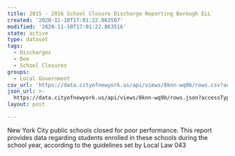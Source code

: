 ```yaml
---
title: 2015 - 2016 School Closure Discharge Reporting Borough ELL
created: '2020-11-10T17:01:22.863507'
modified: '2020-11-10T17:01:22.863516'
state: active
type: dataset
tags:
  - Discharges
  - Doe
  - School Closures
groups:
  - Local Government
csv_url: 'https://data.cityofnewyork.us/api/views/8knn-wq9b/rows.csv?accessType=DOWNLOAD'
json_url: >-
  https://data.cityofnewyork.us/api/views/8knn-wq9b/rows.json?accessType=DOWNLOAD
layout: post

---
```

New York City public schools closed for poor performance. This report provides data regarding students enrolled in these schools during the school year, according to the guidelines set by Local Law 043
